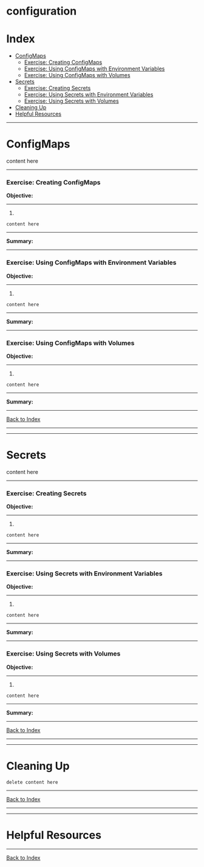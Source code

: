 # configuration

# Index

* [ConfigMaps](#configmaps)
  * [Exercise: Creating ConfigMaps](#exercise-creating-configmaps)
  * [Exercise: Using ConfigMaps with Environment Variables](#exercise-using-configmaps-with-environment-variables)
  * [Exercise: Using ConfigMaps with Volumes](#exercise-using-configmaps-with-volumes)
* [Secrets](#secrets)
  * [Exercise: Creating Secrets](#exercise-creating-secrets)
  * [Exercise: Using Secrets with Environment Variables](#exercise-using-secrets-with-environment-variables)
  * [Exercise: Using Secrets with Volumes](#exercise-using-secrets-with-volumes)
* [Cleaning Up](#cleaning-up)
* [Helpful Resources](#helpful-resources)


----


# ConfigMaps

content here

---

### Exercise: Creating ConfigMaps
**Objective:**

---

1)
```
content here
```

---

**Summary:**

---

### Exercise: Using ConfigMaps with Environment Variables
**Objective:**

---

1)
```
content here
```

---

**Summary:**

---

### Exercise: Using ConfigMaps with Volumes
**Objective:**

---

1)
```
content here
```

---

**Summary:**

---

[Back to Index](#index)

---
---


# Secrets

content here

---

### Exercise: Creating Secrets
**Objective:**

---

1)
```
content here
```

---

**Summary:**

---

### Exercise: Using Secrets with Environment Variables
**Objective:**

---

1)
```
content here
```

---

**Summary:**

---

### Exercise: Using Secrets with Volumes
**Objective:**

---

1)
```
content here
```

---

**Summary:**

---

[Back to Index](#index)

---
---


# Cleaning Up

```
delete content here
```

---

[Back to Index](#index)

---
---

# Helpful Resources



---

[Back to Index](#index)
